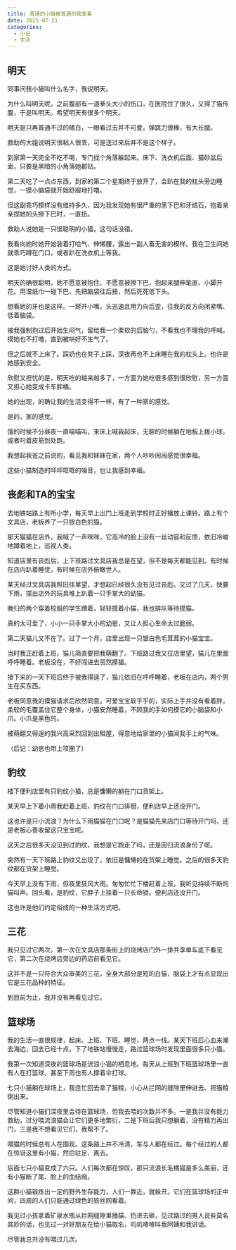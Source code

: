 ```yaml
---
title: 普通的小猫被普通的我爱着
date: 2025-07-21
categories:
  - 小记
  - 生活
---
```

## 明天

同事问我小猫叫什么名字，我说明天。

为什么叫明天呢，之前腹部有一道拳头大小的伤口，在医院住了很久，又得了猫传腹，于是叫明天。希望明天有很多个明天。

明天是只再普通不过的橘白，一眼看过去并不可爱。弹跳力很棒，有大长腿。

救助的大姐说明天很粘人很乖，可是送过来后并不是这个样子。

到家第一天完全不吃不喝，专门找个角落躲起来。床下、洗衣机后面、猫砂盆后面，只要是黑暗的小角落她都钻。

第二天吃了一点点东西，到家的第二个星期终于放开了，会趴在我的枕头旁边睡觉，一摸小脑袋就开始舒服地打噜。

但这副乖巧模样没有维持多久，因为我发现她有很严重的黑下巴和牙结石，抱着亲亲捏她的头擦下巴时，一直扭。

救助人说她是一只很聪明的小猫，这句话没错。

我看向她时她开始装着打哈气、伸懒腰，露出一副人畜无害的模样。我在卫生间她就乖巧蹲在门口，或者趴在洗衣机上等我。

这是她讨好人类的方式。

明天的确很聪明，她不愿意被抱住、不愿意被擦下巴，抱起来腿伸笔直、小脚开花。用湿纸巾一碰下巴，先把脑袋往后扭，然后死死低下头。

想看她的牙也是这样。一掰开小嘴，头迅速且用力向后歪，往我的反方向闭紧嘴、低着脑袋。

被我强制抱过后开始生闷气，留给我一个柔软的后脑勺，不看我也不理我的呼喊。摸她也不打噜，直到被哄好不生气了。

但之后就不上床了。踩奶也在凳子上踩，深夜再也不上床睡在我的枕头上。也许是她感到安全。

欣慰又担忧的是，明天吃的越来越多了，一方面为她吃很多感到很欣慰，另一方面又担心她变成卡车胖橘。

她的出现，的确让我的生活变得不一样，有了一种家的感觉。

是的，家的感觉。

饿的时候不分昼夜一直喵喵叫，来床上喊我起床，无聊的时候躺在地板上拨小球，或者叼着皮筋到处跑。

我想起我爸之前说的，看见我和妹妹在家，两个人吵吵闹闹感觉很幸福。

这些小猫制造的呯呯哐哐的噪音，也让我感到幸福。

## 丧彪和TA的宝宝

去地铁站路上有所小学，每天早上出门上班走到学校时正好播放上课铃。路上有个文具店，老板养了一只银白色的猫。

那天猫猫在店外，我喊了一声咪咪，它高冷的脸上没有一丝动容和反馈，依旧冷峻地蹲着地上，巡视人类。

知道店里有丧彪后，上下班路过文具店我总是在望，但不是每天都能见到。有时候在店内趴着睡觉，有时候在店外俯瞰世人。

某天经过文具店我照旧往里望，才想起已经很久没有见过丧彪。又过了几天，快要下雨，摆出店外的玩具堆上趴着一只手掌大的幼猫。

晚归的两个穿着校服的学生蹲着，轻轻摸着小猫，我也排队等待摸猫。

真的太可爱了，小小一只手掌大小的幼崽，又让人担心生命太过脆弱。

第二天猫儿又不在了。过了一个月，店里出现一只银白色毛茸茸的小猫宝宝。

当时我正赶着上班，猫儿简直要把我萌翻了。下班路过我又往店里望，猫儿在里面呼呼睡着。老板没在，不好闯进去贸然摸猫。

接下来的一天下班后终于被我得逞了，猫儿依旧在呼呼睡着，老板在店内，两个男生在买东西。

老板同意我的摸猫请求后欣然同意。可爱宝宝软乎乎的，实际上手并没有看着胖，柔软的毛覆盖住它整个身体，小猫安然睡着，不顾我的手如何摸它的小脑袋和小爪。小爪是黑色的。

被萌翻又得逞的我兴高采烈回到出租屋，得意地给家里的小猫闻我手上的气味。

（后记：幼崽也带上项圈了）

## 豹纹

楼下便利店里有只豹纹小猫，总是慵懒的躺在门口货架上。

某天早上下着小雨我赶着上班，豹纹在门口徘徊，便利店早上还没开门。

这也许是只小流浪？为什么下雨猫猫在门口呢？是猫猫先来店门口等待开门吗，还是老板心善收留这只宝宝呢。

这天之后很多天没见到过豹纹，我想是它跑走了吗，还是回归流浪身份了呢。

突然有一天下班路上豹纹又出现了，依旧是慵懒的在货架上睡觉。之后的很多天豹纹都在货架上睡觉。

今天早上没有下雨，但夜里狂风大雨。匆匆忙忙下楼赶着上班，我听见持续不断的猫叫声。回头看，是豹纹，它脖子上挂着一只长命锁。便利店还没开门。

这也许是他们约定俗成的一种生活方式吧。

## 三花

我只见过它两次。第一次在文具店那条街上的烧烤店门外一排共享单车底下看见它，第二次在烧烤店旁边的药店前看见它。

这并不是一只符合大众审美的三花，全身大部分是短的白猫，脑袋上才有点显现出它是三花品种的特征。

到目前为止，我并没有再看见过它。

## 篮球场

我的生活一直很规律，起床、上班、下班、睡觉，两点一线。某天下班后心血来潮去海边，回去已经十点，下了地铁站慢慢走，路过篮球场时发现里面很多只小猫。

我第一次知道深夜的篮球场是流浪小猫的栖息地。每天从上班到下班篮球场里一直有人在打篮球，甚至下雨也有人撑着伞打球。

七只小猫躺在球场上，我连忙回去拿了猫粮，小心从拦网的缝隙里伸进去、把猫粮倒出来。

尽管知道小猫们深夜里会待在篮球场，但我去喂的次数并不多。一是我并没有能力救助，过分喂流浪猫会让它们更多地繁衍，二是下班后我只想躺着，没有精力再出门，三是我不想看见它们，我帮不了。

喂猫的时候总有人在围观。这条路上并不冷清，车与人都在经过。每个经过的人都在惊讶这里有小猫，然后驻足、离去。

后面七只小猫变成了六只。人们每次都在惊叹，那只流浪长毛橘猫是多么美丽，还有小猫断了尾、脸上的血结痂。

这群小猫锻炼出一定的野外生存能力，人们一靠近，就躲开。它们在篮球场的正中间，四周的人们只能通过绿色的铁丝网看着。

我见过小孩拿着矿泉水瓶从拦网缝隙里捅猫、扔进去砸，见过路过的男人说些莫名其妙的话，也见过一对好朋友在给小猫取名，叽叽喳喳叫我阿姨和我讲话。

尽管我总共没有喂过几次。